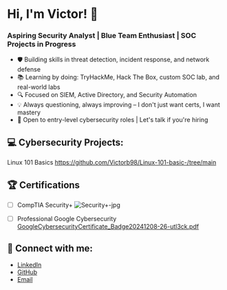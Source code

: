 # Hi, I'm Victor! 👋

### Aspiring Security Analyst | Blue Team Enthusiast | SOC Projects in Progress

- 🛡️ Building skills in threat detection, incident response, and network defense
- 📚 Learning by doing: TryHackMe, Hack The Box, custom SOC lab, and real-world labs
- 🔍 Focused on SIEM, Active Directory, and Security Automation
- 💡 Always questioning, always improving – I don't just want certs, I want mastery
- 💼 Open to entry-level cybersecurity roles | Let's talk if you're hiring

## 💻 Cybersecurity Projects:
Linux 101 Basics https://github.com/Victorb98/Linux-101-basic-/tree/main

      

## 🏆 Certifications

- [ ]  CompTIA Security+ ![Security+-jpg](https://github.com/user-attachments/assets/dc655823-6562-462b-9e6b-3370c0fc7f73)


- [ ]  Professional Google Cybersecurity [GoogleCybersecurityCertificate_Badge20241208-26-utl3ck.pdf](https://github.com/user-attachments/files/21394497/GoogleCybersecurityCertificate_Badge20241208-26-utl3ck.pdf)



## 👋 Connect with me:

- [LinkedIn](https://linkedin.com/in/your_linkedin_profile_url_here)
- [GitHub](https://github.com/Victorb98)
- [Email](victorbabatunde1234@gmail.com)



